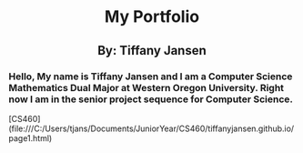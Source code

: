 <h1 align="center"> My Portfolio </h1>
<h2 align="center"> By: Tiffany Jansen </h2>
<h3> Hello, My name is Tiffany Jansen and I am a Computer Science Mathematics Dual Major at Western Oregon University. Right now I am in the senior project sequence for Computer Science.</h3>
[CS460](file:///C:/Users/tjans/Documents/JuniorYear/CS460/tiffanyjansen.github.io/page1.html)

